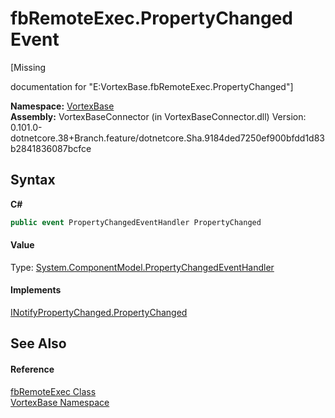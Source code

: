 # fbRemoteExec.PropertyChanged Event
 

\[Missing <summary> documentation for "E:VortexBase.fbRemoteExec.PropertyChanged"\]

**Namespace:**&nbsp;<a href="N_VortexBase.md">VortexBase</a><br />**Assembly:**&nbsp;VortexBaseConnector (in VortexBaseConnector.dll) Version: 0.101.0-dotnetcore.38+Branch.feature/dotnetcore.Sha.9184ded7250ef900bfdd1d83b2841836087bcfce

## Syntax

**C#**<br />
``` C#
public event PropertyChangedEventHandler PropertyChanged
```


#### Value
Type: <a href="https://docs.microsoft.com/dotnet/api/system.componentmodel.propertychangedeventhandler" target="_blank">System.ComponentModel.PropertyChangedEventHandler</a>

#### Implements
<a href="https://docs.microsoft.com/dotnet/api/system.componentmodel.inotifypropertychanged.propertychanged" target="_blank">INotifyPropertyChanged.PropertyChanged</a><br />

## See Also


#### Reference
<a href="T_VortexBase_fbRemoteExec.md">fbRemoteExec Class</a><br /><a href="N_VortexBase.md">VortexBase Namespace</a><br />